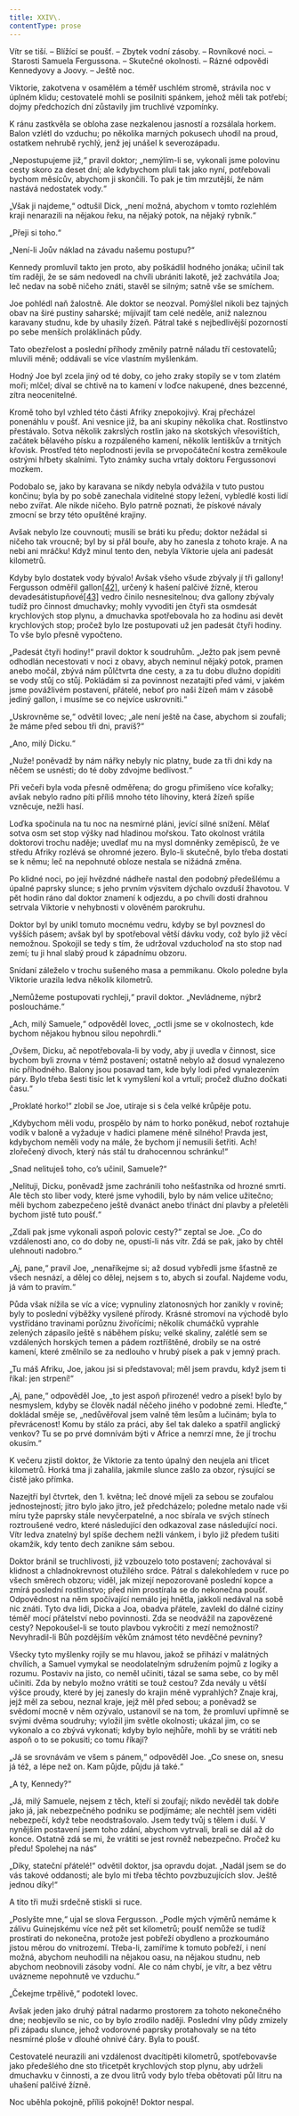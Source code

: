 ```yaml
---
title: XXIV\.
contentType: prose
---
```


Vítr se tiší. – Blížící se poušť. – Zbytek vodní zásoby. – Rovníkové noci. – Starosti Samuela Fergussona. – Skutečné okolnosti. – Rázné odpovědi Kennedyovy a Joovy. – Ještě noc.

Viktorie, zakotvena v osamělém a téměř uschlém stromě, strávila noc v úplném klidu; cestovatelé mohli se posilniti spánkem, jehož měli tak potřebí; dojmy předchozích dní zůstavily jim truchlivé vzpomínky.

K ránu zastkvěla se obloha zase nezkalenou jasností a rozsálala horkem. Balon vzlétl do vzduchu; po několika marných pokusech uhodil na proud, ostatkem nehrubě rychlý, jenž jej unášel k severozápadu.

„Nepostupujeme již,“ pravil doktor; „nemýlím-li se, vykonali jsme polovinu cesty skoro za deset dní; ale kdybychom pluli tak jako nyní, potřebovali bychom měsícův, abychom ji skončili. To pak je tím mrzutější, že nám nastává nedostatek vody.“

„Však ji najdeme,“ odtušil Dick, „není možná, abychom v tomto rozlehlém kraji nenarazili na nějakou řeku, na nějaký potok, na nějaký rybník.“

„Přeji si toho.“

„Není-li Joův náklad na závadu našemu postupu?“

Kennedy promluvil takto jen proto, aby poškádlil hodného jonáka; učinil tak tím raději, že se sám nedovedl na chvíli ubrániti lakotě, jež zachvátila Joa; leč nedav na sobě ničeho znáti, stavěl se silným; satně vše se smíchem.

Joe pohlédl naň žalostně. Ale doktor se neozval. Pomýšlel nikoli bez tajných obav na širé pustiny saharské; míjívajíť tam celé neděle, aniž naleznou karavany studnu, kde by uhasily žízeň. Pátral také s nejbedlivější pozorností po sebe menších proláklinách půdy.

Tato obezřelost a poslední příhody změnily patrně náladu tří cestovatelů; mluvili méně; oddávali se více vlastním myšlenkám.

Hodný Joe byl zcela jiný od té doby, co jeho zraky stopily se v tom zlatém moři; mlčel; díval se chtivě na to kamení v loďce nakupené, dnes bezcenné, zítra neocenitelné.

Kromě toho byl vzhled této části Afriky znepokojivý. Kraj přecházel ponenáhlu v poušť. Ani vesnice již, ba ani skupiny několika chat. Rostlinstvo přestávalo. Sotva několik zakrslých rostlin jako na skotských vřesovištích, začátek bělavého písku a rozpáleného kamení, několik lentiškův a trnitých křovisk. Prostřed této neplodnosti jevila se prvopočáteční kostra zeměkoule ostrými hřbety skalními. Tyto známky sucha vrtaly doktoru Fergussonovi mozkem.

Podobalo se, jako by karavana se nikdy nebyla odvážila v tuto pustou končinu; byla by po sobě zanechala viditelné stopy ležení, vybledlé kosti lidí nebo zvířat. Ale nikde ničeho. Bylo patrně poznati, že pískové návaly zmocní se brzy této opuštěné krajiny.

Avšak nebylo lze couvnouti; musili se bráti ku předu; doktor nežádal si ničeho tak vroucně; byl by si přál bouře, aby ho zanesla z tohoto kraje. A na nebi ani mráčku! Když minul tento den, nebyla Viktorie ujela ani padesát kilometrů.

Kdyby bylo dostatek vody bývalo! Avšak všeho všude zbývaly jí tři gallony! Fergusson odměřil gallon[\[42\]](./resources/undefined), určený k hašení palčivé žízně, kterou devadesátistupňové[\[43\]](./resources/undefined) vedro činilo nesnesitelnou; dva gallony zbývaly tudíž pro činnost dmuchavky; mohly vyvoditi jen čtyři sta osmdesát krychlových stop plynu, a dmuchavka spotřebovala ho za hodinu asi devět krychlových stop; pročež bylo lze postupovati už jen padesát čtyři hodiny. To vše bylo přesně vypočteno.

„Padesát čtyři hodiny!“ pravil doktor k soudruhům. „Ježto pak jsem pevně odhodlán necestovati v noci z obavy, abych neminul nějaký potok, pramen anebo močál, zbývá nám půlčtvrta dne cesty, a za tu dobu dlužno dopíditi se vody stůj co stůj. Pokládám si za povinnost nezatajiti před vámi, v jakém jsme povážlivém postavení, přátelé, neboť pro naši žízeň mám v zásobě jediný gallon, i musíme se co nejvíce uskrovniti.“

„Uskrovněme se,“ odvětil lovec; „ale není ještě na čase, abychom si zoufali; že máme před sebou tři dni, pravíš?“

„Ano, milý Dicku.“

„Nuže! poněvadž by nám nářky nebyly nic platny, bude za tři dni kdy na něčem se usnésti; do té doby zdvojme bedlivost.“

Při večeři byla voda přesně odměřena; do grogu přimíšeno více kořalky; avšak nebylo radno píti příliš mnoho této lihoviny, která žízeň spíše vzněcuje, nežli hasí.

Loďka spočinula na tu noc na nesmírné pláni, jevící silné snížení. Mělať sotva osm set stop výšky nad hladinou mořskou. Tato okolnost vrátila doktorovi trochu naděje; uvedlať mu na mysl domněnky zeměpisců, že ve středu Afriky rozlévá se ohromné jezero. Bylo-li skutečně, bylo třeba dostati se k němu; leč na nepohnuté obloze nestala se nižádná změna.

Po klidné noci, po její hvězdné nádheře nastal den podobný předešlému a úpalné paprsky slunce; s jeho prvním výsvitem dýchalo ovzduší žhavotou. V pět hodin ráno dal doktor znamení k odjezdu, a po chvíli dosti drahnou setrvala Viktorie v nehybnosti v olověném parokruhu.

Doktor byl by unikl tomuto mocnému vedru, kdyby se byl povznesl do vyšších pásem; avšak byl by spotřeboval větší dávku vody, což bylo již věcí nemožnou. Spokojil se tedy s tím, že udržoval vzducholoď na sto stop nad zemí; tu ji hnal slabý proud k západnímu obzoru.

Snídaní záleželo v trochu sušeného masa a pemmikanu. Okolo poledne byla Viktorie urazila ledva několik kilometrů.

„Nemůžeme postupovati rychleji,“ pravil doktor. „Nevládneme, nýbrž posloucháme.“

„Ach, milý Samuele,“ odpověděl lovec, „octli jsme se v okolnostech, kde bychom nějakou hybnou silou nepohrdli.“

„Ovšem, Dicku, ač nepotřebovala-li by vody, aby ji uvedla v činnost, sice bychom byli zrovna v témž postavení; ostatně nebylo až dosud vynalezeno nic příhodného. Balony jsou posavad tam, kde byly lodi před vynalezením páry. Bylo třeba šesti tisíc let k vymyšlení kol a vrtulí; pročež dlužno dočkati času.“

„Proklaté horko!“ zlobil se Joe, utíraje si s čela velké krůpěje potu.

„Kdybychom měli vodu, prospělo by nám to horko poněkud, neboť roztahuje vodík v baloně a vyžaduje v hadici plamene méně silného! Pravda jest, kdybychom neměli vody na mále, že bychom jí nemusili šetřiti. Ach! zlořečený divoch, který nás stál tu drahocennou schránku!“

„Snad nelituješ toho, co’s učinil, Samuele?“

„Nelituji, Dicku, poněvadž jsme zachránili toho nešťastníka od hrozné smrti. Ale těch sto liber vody, které jsme vyhodili, bylo by nám velice užitečno; měli bychom zabezpečeno ještě dvanáct anebo třináct dní plavby a přeletěli bychom jistě tuto poušť.“

„Zdali pak jsme vykonali aspoň polovic cesty?“ zeptal se Joe. „Co do vzdálenosti ano, co do doby ne, opustí-li nás vítr. Zdá se pak, jako by chtěl ulehnouti nadobro.“

„Aj, pane,“ pravil Joe, „nenaříkejme si; až dosud vybředli jsme šťastně ze všech nesnází, a dělej co dělej, nejsem s to, abych si zoufal. Najdeme vodu, já vám to pravím.“

Půda však nížila se víc a více; vypnuliny zlatonosných hor zanikly v rovině; byly to poslední výběžky vysílené přírody. Krásné stromoví na východě bylo vystřídáno travinami porůznu živořícími; několik chumáčků vyprahle zelených zápasilo ještě s náběhem písku; velké skaliny, zalétlé sem se vzdálených horských temen a pádem roztříštěné, drobily se na ostré kamení, které změlnilo se za nedlouho v hrubý písek a pak v jemný prach.

„Tu máš Afriku, Joe, jakou jsi si představoval; měl jsem pravdu, když jsem ti říkal: jen strpení!“

„Aj, pane,“ odpověděl Joe, „to jest aspoň přirozené! vedro a písek! bylo by nesmyslem, kdyby se člověk nadál něčeho jiného v podobné zemi. Hleďte,“ dokládal směje se, „nedůvěřoval jsem valně těm lesům a lučinám; byla to převrácenost! Komu by stálo za práci, aby šel tak daleko a spatřil anglický venkov? Tu se po prvé domnívám býti v Africe a nemrzí mne, že jí trochu okusím.“

K večeru zjistil doktor, že Viktorie za tento úpalný den neujela ani třicet kilometrů. Horká tma ji zahalila, jakmile slunce zašlo za obzor, rýsující se čistě jako přímka.

Nazejtří byl čtvrtek, den 1. května; leč dnové míjeli za sebou se zoufalou jednostejností; jitro bylo jako jitro, jež předcházelo; poledne metalo nade vši míru tyže paprsky stále nevyčerpatelné, a noc sbírala ve svých stínech roztroušené vedro, které následující den odkazoval zase následující noci. Vítr ledva znatelný byl spíše dechem nežli vánkem, i bylo již předem tušiti okamžik, kdy tento dech zanikne sám sebou.

Doktor bránil se truchlivosti, již vzbouzelo toto postavení; zachovával si klidnost a chladnokrevnost otužilého srdce. Pátral s dalekohledem v ruce po všech směrech obzoru; viděl, jak mizejí nepozorovaně poslední kopce a zmírá poslední rostlinstvo; před ním prostírala se do nekonečna poušť. Odpovědnost na něm spočívající nemálo jej hnětla, jakkoli nedával na sobě nic znáti. Tyto dva lidi, Dicka a Joa, obadva přátele, zavlekl do dálné ciziny téměř mocí přátelství nebo povinnosti. Zda se neodvážil na zapovězené cesty? Nepokoušel-li se touto plavbou vykročiti z mezí nemožnosti? Nevyhradil-li Bůh pozdějším věkům známost této nevděčné pevniny?

Všecky tyto myšlenky rojily se mu hlavou, jakož se přihází v malátných chvílích, a Samuel vymykal se neodolatelným sdružením pojmů z logiky a rozumu. Postaviv na jisto, co neměl učiniti, tázal se sama sebe, co by měl učiniti. Zda by nebylo možno vrátiti se touž cestou? Zda nevály u větší výšce proudy, které by jej zanesly do krajin méně vyprahlých? Znaje kraj, jejž měl za sebou, neznal kraje, jejž měl před sebou; a poněvadž se svědomí mocně v něm ozývalo, ustanovil se na tom, že promluví upřímně se svými dvěma soudruhy; vyložil jim světle okolnosti; ukázal jim, co se vykonalo a co zbývá vykonati; kdyby bylo nejhůře, mohli by se vrátiti neb aspoň o to se pokusiti; co tomu říkají?

„Já se srovnávám ve všem s pánem,“ odpověděl Joe. „Co snese on, snesu já též, a lépe než on. Kam půjde, půjdu já také.“

„A ty, Kennedy?“

„Já, milý Samuele, nejsem z těch, kteří si zoufají; nikdo nevěděl tak dobře jako já, jak nebezpečného podniku se podjímáme; ale nechtěl jsem viděti nebezpečí, když tebe neodstrašovalo. Jsem tedy tvůj s tělem i duší. V nynějším postavení jsem toho zdání, abychom vytrvali, brali se dál až do konce. Ostatně zdá se mi, že vrátiti se jest rovněž nebezpečno. Pročež ku předu! Spolehej na nás“

„Díky, stateční přátelé!“ odvětil doktor, jsa opravdu dojat. „Nadál jsem se do vás takové oddanosti; ale bylo mi třeba těchto povzbuzujících slov. Ještě jednou díky!“

A tito tři muži srdečně stiskli si ruce.

„Poslyšte mne,“ ujal se slova Fergusson. „Podle mých výměrů nemáme k zálivu Guinejskému více než pět set kilometrů; poušť nemůže se tudíž prostírati do nekonečna, protože jest pobřeží obydleno a prozkoumáno jistou měrou do vnitrozemí. Třeba-li, zamíříme k tomuto pobřeží, i není možná, abychom neuhodili na nějakou oasu, na nějakou studnu, neb abychom neobnovili zásoby vodní. Ale co nám chybí, je vítr, a bez větru uvázneme nepohnutě ve vzduchu.“

„Čekejme trpělivě,“ podotekl lovec.

Avšak jeden jako druhý pátral nadarmo prostorem za tohoto nekonečného dne; neobjevilo se nic, co by bylo zrodilo naději. Poslední vlny půdy zmizely při západu slunce, jehož vodorovné paprsky protahovaly se na této nesmírné ploše v dlouhé ohnivé čáry. Byla to poušť.

Cestovatelé neurazili ani vzdálenost dvacítipěti kilometrů, spotřebovavše jako předešlého dne sto třicetpět krychlových stop plynu, aby udrželi dmuchavku v činnosti, a ze dvou litrů vody bylo třeba obětovati půl litru na uhašení palčivé žízně.

Noc uběhla pokojně, příliš pokojně! Doktor nespal.

